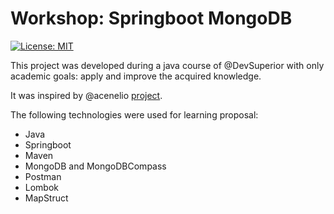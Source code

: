# Workshop: Springboot MongoDB
[![License: MIT](https://img.shields.io/badge/License-MIT-yellow.svg)](https://opensource.org/licenses/MIT)

This project was developed during a java course of @DevSuperior with only academic goals: apply and improve the acquired knowledge.

It was inspired by @acenelio [project](https://github.com/acenelio/workshop-springboot2-mongodb).

The following technologies were used for learning proposal:
- Java
- Springboot
- Maven
- MongoDB and MongoDBCompass
- Postman
- Lombok
- MapStruct
 
